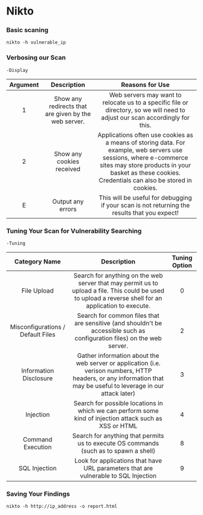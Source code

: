 # Nikto

### Basic scaning

`nikto -h vulnerable_ip`

### Verbosing our Scan

`-Display`

| Argument |                      Description                     |                                                                                                     Reasons for Use                                                                                                     |
| :------: | :--------------------------------------------------: | :---------------------------------------------------------------------------------------------------------------------------------------------------------------------------------------------------------------------: |
|     1    | Show any redirects that are given by the web server. |                                              Web servers may want to relocate us to a specific file or directory, so we will need to adjust our scan accordingly for this.                                              |
|     2    |               Show any cookies received              | Applications often use cookies as a means of storing data. For example, web servers use sessions, where e-commerce sites may store products in your basket as these cookies. Credentials can also be stored in cookies. |
|     E    |                   Output any errors                  |                                                               This will be useful for debugging if your scan is not returning the results that you expect!                                                              |

### Tuning Your Scan for Vulnerability Searching

`-Tuning`

|           Category Name           |                                                                             Description                                                                            | Tuning Option |
| :-------------------------------: | :----------------------------------------------------------------------------------------------------------------------------------------------------------------: | :-----------: |
|            File Upload            |       Search for anything on the web server that may permit us to upload a file. This could be used to upload a reverse shell for an application to execute.       |       0       |
| Misconfigurations / Default Files |                       Search for common files that are sensitive (and shouldn't be accessible such as configuration files) on the web server.                      |       2       |
|       Information Disclosure      | Gather information about the web server or application (i.e. verison numbers, HTTP headers, or any information that may be useful to leverage in our attack later) |       3       |
|             Injection             |                               Search for possible locations in which we can perform some kind of injection attack such as XSS or HTML                              |       4       |
|         Command Execution         |                                        Search for anything that permits us to execute OS commands (such as to spawn a shell)                                       |       8       |
|           SQL Injection           |                                         Look for applications that have URL parameters that are vulnerable to SQL Injection                                        |       9       |

### Saving Your Findings

`nikto -h http://ip_address -o report.html`
